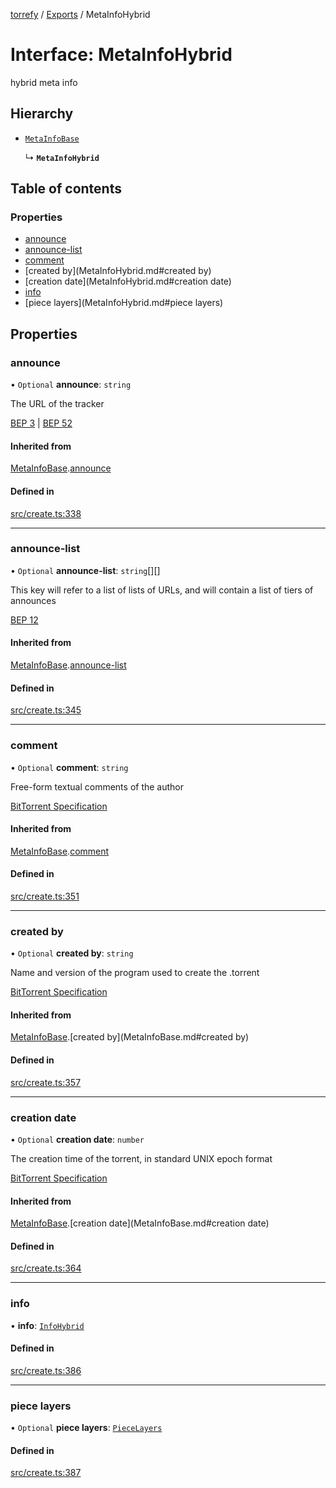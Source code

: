 [torrefy](../README.md) / [Exports](../modules.md) / MetaInfoHybrid

# Interface: MetaInfoHybrid

hybrid meta info

## Hierarchy

- [`MetaInfoBase`](MetaInfoBase.md)

  ↳ **`MetaInfoHybrid`**

## Table of contents

### Properties

- [announce](MetaInfoHybrid.md#announce)
- [announce-list](MetaInfoHybrid.md#announce-list)
- [comment](MetaInfoHybrid.md#comment)
- [created by](MetaInfoHybrid.md#created by)
- [creation date](MetaInfoHybrid.md#creation date)
- [info](MetaInfoHybrid.md#info)
- [piece layers](MetaInfoHybrid.md#piece layers)

## Properties

### announce

• `Optional` **announce**: `string`

The URL of the tracker

[BEP 3](https://www.bittorrent.org/beps/bep_0003.html#:~:text=the%20following%20keys%3A-,announce,-The%20URL%20of)
|
[BEP 52](https://www.bittorrent.org/beps/bep_0052.html#:~:text=the%20following%20keys%3A-,announce,-The%20URL%20of)

#### Inherited from

[MetaInfoBase](MetaInfoBase.md).[announce](MetaInfoBase.md#announce)

#### Defined in

[src/create.ts:338](https://github.com/Sec-ant/bepjs/blob/f9eb2df/src/create.ts#L338)

___

### announce-list

• `Optional` **announce-list**: `string`[][]

This key will refer to a list of lists of URLs,
and will contain a list of tiers of announces

[BEP 12](http://bittorrent.org/beps/bep_0012.html#:~:text=This%20key%20will%20refer%20to%20a%20list%20of%20lists%20of%20URLs%2C%20and%20will%20contain%20a%20list%20of%20tiers%20of%20announces)

#### Inherited from

[MetaInfoBase](MetaInfoBase.md).[announce-list](MetaInfoBase.md#announce-list)

#### Defined in

[src/create.ts:345](https://github.com/Sec-ant/bepjs/blob/f9eb2df/src/create.ts#L345)

___

### comment

• `Optional` **comment**: `string`

Free-form textual comments of the author

[BitTorrent Specification](https://courses.edsa-project.eu/pluginfile.php/1514/mod_resource/content/0/bitTorrent_part2.htm#:~:text=00%3A00%20UTC%29-,comment,-%3A%20%28optional%29%20free%2Dform)

#### Inherited from

[MetaInfoBase](MetaInfoBase.md).[comment](MetaInfoBase.md#comment)

#### Defined in

[src/create.ts:351](https://github.com/Sec-ant/bepjs/blob/f9eb2df/src/create.ts#L351)

___

### created by

• `Optional` **created by**: `string`

Name and version of the program used to create the .torrent

[BitTorrent Specification](https://courses.edsa-project.eu/pluginfile.php/1514/mod_resource/content/0/bitTorrent_part2.htm#:~:text=the%20author%20%28string%29-,created%20by,-%3A%20%28optional%29%20name%20and)

#### Inherited from

[MetaInfoBase](MetaInfoBase.md).[created by](MetaInfoBase.md#created by)

#### Defined in

[src/create.ts:357](https://github.com/Sec-ant/bepjs/blob/f9eb2df/src/create.ts#L357)

___

### creation date

• `Optional` **creation date**: `number`

The creation time of the torrent,
in standard UNIX epoch format

[BitTorrent Specification](https://courses.edsa-project.eu/pluginfile.php/1514/mod_resource/content/0/bitTorrent_part2.htm#:~:text=is%20here.-,creation%20date,-%3A%20%28optional%29%20the%20creation)

#### Inherited from

[MetaInfoBase](MetaInfoBase.md).[creation date](MetaInfoBase.md#creation date)

#### Defined in

[src/create.ts:364](https://github.com/Sec-ant/bepjs/blob/f9eb2df/src/create.ts#L364)

___

### info

• **info**: [`InfoHybrid`](../modules.md#infohybrid)

#### Defined in

[src/create.ts:386](https://github.com/Sec-ant/bepjs/blob/f9eb2df/src/create.ts#L386)

___

### piece layers

• `Optional` **piece layers**: [`PieceLayers`](../modules.md#piecelayers)

#### Defined in

[src/create.ts:387](https://github.com/Sec-ant/bepjs/blob/f9eb2df/src/create.ts#L387)
